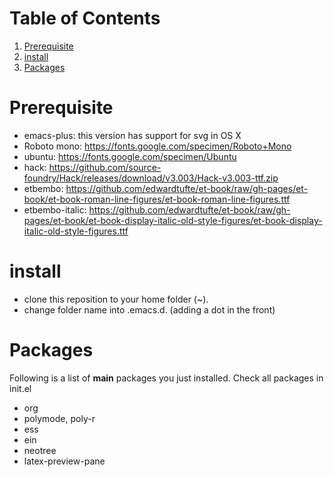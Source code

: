
# Table of Contents

1.  [Prerequisite](#orgfb4b193)
2.  [install](#orgf33587f)
3.  [Packages](#org64c0f2f)


<a id="orgfb4b193"></a>

# Prerequisite

-   emacs-plus: this version has support for svg in OS X
-   Roboto mono: https://fonts.google.com/specimen/Roboto+Mono
-   ubuntu: https://fonts.google.com/specimen/Ubuntu
-   hack: https://github.com/source-foundry/Hack/releases/download/v3.003/Hack-v3.003-ttf.zip
-   etbembo: https://github.com/edwardtufte/et-book/raw/gh-pages/et-book/et-book-roman-line-figures/et-book-roman-line-figures.ttf
-   etbembo-italic: https://github.com/edwardtufte/et-book/raw/gh-pages/et-book/et-book-display-italic-old-style-figures/et-book-display-italic-old-style-figures.ttf

<a id="orgf33587f"></a>

# install

-   clone this reposition to your home folder (~).
-   change folder name into .emacs.d. (adding a dot in the front)


<a id="org64c0f2f"></a>

# Packages

Following is a list of ****main**** packages you just installed. Check all packages in init.el

-   org
-   polymode, poly-r
-   ess
-   ein
-   neotree
-   latex-preview-pane
